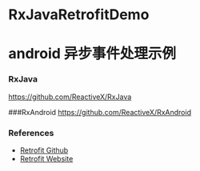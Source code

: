 # RxJavaRetrofitDemo
android 异步事件处理示例
=============
### RxJava
https://github.com/ReactiveX/RxJava

###RxAndroid
https://github.com/ReactiveX/RxAndroid

###  References
- [Retrofit Github](https://github.com/square/retrofit)
- [Retrofit Website](https://square.github.io/retrofit/)

